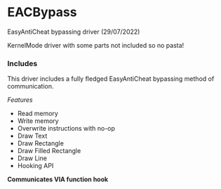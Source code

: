 # EACBypass
EasyAntiCheat bypassing driver (29/07/2022)

KernelMode driver with some parts not included so no pasta!  

### Includes
This driver includes a fully fledged EasyAntiCheat bypassing method of communication.

*Features*
  - Read memory 
  - Write memory
  - Overwrite instructions with no-op
  - Draw Text
  - Draw Rectangle
  - Draw Filled Rectangle 
  - Draw Line
  - Hooking API

**Communicates VIA function hook**
  
